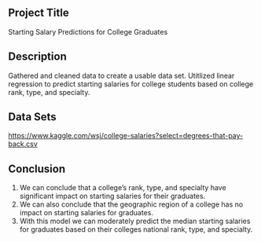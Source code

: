 ## Project Title
   Starting Salary Predictions for College Graduates
## Description
   Gathered and cleaned data to create a usable data set. Utitlized linear regression to predict starting salaries for college students based on college rank, type, and specialty.
## Data Sets
   https://www.kaggle.com/wsj/college-salaries?select=degrees-that-pay-back.csv
## Conclusion
   1. We can conclude that a college’s rank, type, and specialty have significant impact on starting salaries for their graduates. 
   2. We can also conclude that the geographic region of a college has no impact on starting salaries for graduates.
   3. With this model we can moderately predict the median starting salaries for graduates based on their colleges national rank, type, and specialty.
